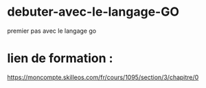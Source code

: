 # debuter-avec-le-langage-GO
premier pas avec le langage go
# lien de formation :
https://moncompte.skilleos.com/fr/cours/1095/section/3/chapitre/0
